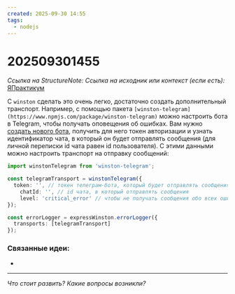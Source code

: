 ```yaml
---
created: 2025-09-30 14:55
tags:
  - nodejs
---
```

# 202509301455
*Ссылка на StructureNote:*
*Ссылка на исходник или контекст (если есть):* [ЯПрактикум](https://practicum.yandex.ru/learn/backend-nodejs/courses/16b47298-e20d-4fde-9619-1ab305039a00/sprints/564238/topics/7c96eb76-3d6b-4f26-8c50-71c3fa757f2b/lessons/3293dc4e-15ac-48f7-afc6-4e8f16466a2f/)

С `winston` сделать это очень легко, достаточно создать дополнительный транспорт. Например, с помощью пакета `[winston-telegram](https://www.npmjs.com/package/winston-telegram)` можно настроить бота в Telegram, чтобы получать оповещения об ошибках. Вам нужно [создать нового бота](https://core.telegram.org/bots#creating-a-new-bot), получить для него токен авторизации и узнать идентификатор чата, в который он будет отправлять сообщения (для личной переписки id чата равен id пользователя). С этими данными можно настроить транспорт на отправку сообщений:
```ts
import winstonTelegram from 'winston-telegram';

const telegramTransport = winstonTelegram({
  token: '', // токен телеграм-бота, который будет отправлять сообщения
    chatId: '', // id чата, в который отправлять сообщения
    level: 'critical_error' // чтобы не получать сообщения обо всех ошибках, можно указать специальный уровень
});

const errorLogger = expressWinston.errorLogger({
  transports: [telegramTransport]
});
```
### Связанные идеи:

* 
---

*Что стоит развить? Какие вопросы возникли?*